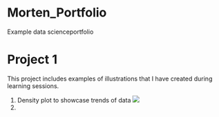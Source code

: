 # Morten_Portfolio
Example data scienceportfolio

# Project 1
This project includes examples of illustrations that I have created during learning sessions. 
1. Density plot to showcase trends of data
![](image.jpg)
2. 
